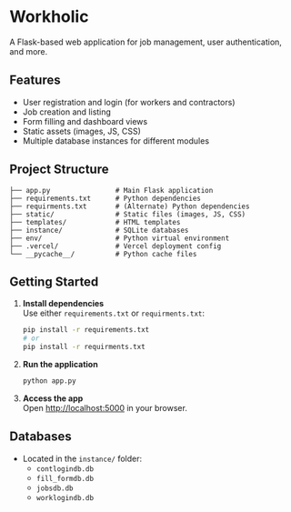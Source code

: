 # Workholic

A Flask-based web application for job management, user authentication, and more.

## Features

- User registration and login (for workers and contractors)
- Job creation and listing
- Form filling and dashboard views
- Static assets (images, JS, CSS)
- Multiple database instances for different modules

## Project Structure

```
├── app.py                # Main Flask application
├── requirements.txt      # Python dependencies
├── requirments.txt       # (Alternate) Python dependencies
├── static/               # Static files (images, JS, CSS)
├── templates/            # HTML templates
├── instance/             # SQLite databases
├── env/                  # Python virtual environment
├── .vercel/              # Vercel deployment config
└── __pycache__/          # Python cache files
```

## Getting Started

1. **Install dependencies**  
   Use either `requirements.txt` or `requirments.txt`:
   ```sh
   pip install -r requirements.txt
   # or
   pip install -r requirments.txt
   ```

2. **Run the application**
   ```sh
   python app.py
   ```

3. **Access the app**  
   Open [http://localhost:5000](http://localhost:5000) in your browser.

## Databases

- Located in the `instance/` folder:
  - `contlogindb.db`
  - `fill_formdb.db`
  - `jobsdb.db`
  - `worklogindb.db`


